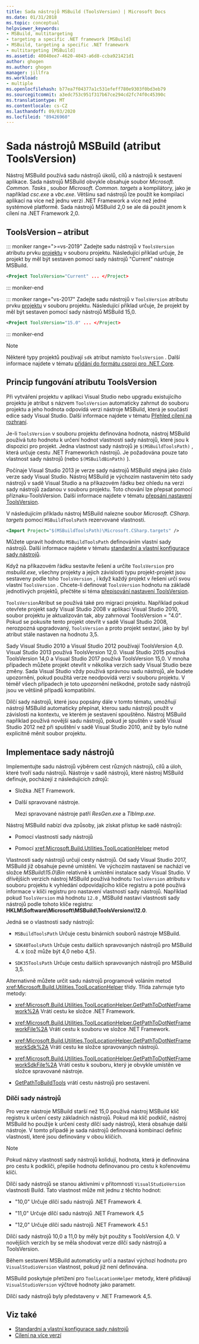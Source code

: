```yaml
---
title: Sada nástrojů MSBuild (ToolsVersion) | Microsoft Docs
ms.date: 01/31/2018
ms.topic: conceptual
helpviewer_keywords:
- MSBuild, multitargeting
- targeting a specific .NET framework [MSBuild]
- MSBuild, targeting a specific .NET framework
- multitargeting [MSBuild]
ms.assetid: 40040ee7-4620-4043-a6d8-ccba921421d1
author: ghogen
ms.author: ghogen
manager: jillfra
ms.workload:
- multiple
ms.openlocfilehash: b77ea7f04377a1c531efeff780e9303f0bd3eb79
ms.sourcegitcommit: a3edc753c951f317b67ce294cd2fc74f0c45390c
ms.translationtype: MT
ms.contentlocale: cs-CZ
ms.lasthandoff: 09/03/2020
ms.locfileid: "89426960"
---
```

# <a name="msbuild-toolset-toolsversion"></a>Sada nástrojů MSBuild (atribut ToolsVersion)

Nástroj MSBuild používá sadu nástrojů úkolů, cílů a nástrojů k sestavení aplikace. Sada nástrojů MSBuild obvykle obsahuje soubor *Microsoft. Common. Tasks* , soubor *Microsoft. Common. targets* a kompilátory, jako je například *csc.exe* a *vbc.exe*. Většinu sad nástrojů lze použít ke kompilaci aplikací na více než jednu verzi .NET Framework a více než jedné systémové platformě. Sada nástrojů MSBuild 2,0 se ale dá použít jenom k cílení na .NET Framework 2,0.

## <a name="toolsversion-attribute"></a>ToolsVersion – atribut

::: moniker range=">=vs-2019"
 Zadejte sadu nástrojů v `ToolsVersion` atributu prvku [projektu](../msbuild/project-element-msbuild.md) v souboru projektu. Následující příklad určuje, že projekt by měl být sestaven pomocí sady nástrojů "Current" nástroje MSBuild.

```xml
<Project ToolsVersion="Current" ... </Project>
```

::: moniker-end

::: moniker range="vs-2017"
 Zadejte sadu nástrojů v `ToolsVersion` atributu prvku [projektu](../msbuild/project-element-msbuild.md) v souboru projektu. Následující příklad určuje, že projekt by měl být sestaven pomocí sady nástrojů MSBuild 15,0.

```xml
<Project ToolsVersion="15.0" ... </Project>
```

::: moniker-end

> [!NOTE]
> Některé typy projektů používají `sdk` atribut namísto `ToolsVersion` . Další informace najdete v tématu [přidání do formátu csproj pro .NET Core](/dotnet/core/tools/csproj).

## <a name="how-the-toolsversion-attribute-works"></a>Princip fungování atributu ToolsVersion

 Při vytváření projektu v aplikaci Visual Studio nebo upgradu existujícího projektu je atribut s názvem `ToolsVersion` automaticky zahrnut do souboru projektu a jeho hodnota odpovídá verzi nástroje MSBuild, která je součástí edice sady Visual Studio. Další informace najdete v tématu [Přehled cílení na rozhraní](../ide/visual-studio-multi-targeting-overview.md).

 Je-li `ToolsVersion` v souboru projektu definována hodnota, nástroj MSBuild používá tuto hodnotu k určení hodnot vlastností sady nástrojů, které jsou k dispozici pro projekt. Jedna vlastnost sady nástrojů je `$(MSBuildToolsPath)` , která určuje cestu .NET Frameworkch nástrojů. Je požadována pouze tato vlastnost sady nástrojů (nebo `$(MSBuildBinPath)` ).

 Počínaje Visual Studio 2013 je verze sady nástrojů MSBuild stejná jako číslo verze sady Visual Studio. Nástroj MSBuild je výchozím nastavením této sady nástrojů v sadě Visual Studio a na příkazovém řádku bez ohledu na verzi sady nástrojů zadanou v souboru projektu.  Toto chování lze přepsat pomocí příznaku-ToolsVersion. Další informace najdete v tématu [přepsání nastavení ToolsVersion](../msbuild/overriding-toolsversion-settings.md).

 V následujícím příkladu nástroj MSBuild nalezne soubor *Microsoft. CSharp. targets* pomocí `MSBuildToolsPath` rezervované vlastnosti.

```xml
<Import Project="$(MSBuildToolsPath)\Microsoft.CSharp.targets" />
```

 Můžete upravit hodnotu `MSBuildToolsPath` definováním vlastní sady nástrojů. Další informace najdete v tématu [standardní a vlastní konfigurace sady nástrojů](../msbuild/standard-and-custom-toolset-configurations.md).

 Když na příkazovém řádku sestavíte řešení a určíte `ToolsVersion` pro *msbuild.exe*, všechny projekty a jejich závislosti typu projekt-projekt jsou sestaveny podle toho `ToolsVersion` , i když každý projekt v řešení určí svou vlastní `ToolsVersion` . Chcete-li definovat `ToolsVersion` hodnotu na základě jednotlivých projektů, přečtěte si téma [přepisování nastavení ToolsVersion](../msbuild/overriding-toolsversion-settings.md).

 `ToolsVersion`Atribut se používá také pro migraci projektu. Například pokud otevřete projekt sady Visual Studio 2008 v aplikaci Visual Studio 2010, soubor projektu je aktualizován tak, aby zahrnoval ToolsVersion = "4.0". Pokud se pokusíte tento projekt otevřít v sadě Visual Studio 2008, nerozpozná upgradovaný, `ToolsVersion` a proto projekt sestaví, jako by byl atribut stále nastaven na hodnotu 3,5.

 Sady Visual Studio 2010 a Visual Studio 2012 používají ToolsVersion 4,0. Visual Studio 2013 používá ToolsVersion 12,0. Visual Studio 2015 používá ToolsVersion 14,0 a Visual Studio 2017 používá ToolsVersion 15,0. V mnoha případech můžete projekt otevřít v několika verzích sady Visual Studio beze změny. Sada Visual Studio vždy používá správnou sadu nástrojů, ale budete upozorněni, pokud použitá verze neodpovídá verzi v souboru projektu. V téměř všech případech je toto upozornění neškodné, protože sady nástrojů jsou ve většině případů kompatibilní.

 Dílčí sady nástrojů, které jsou popsány dále v tomto tématu, umožňují nástroji MSBuild automaticky přepínat, kterou sadu nástrojů použít v závislosti na kontextu, ve kterém je sestavení spouštěno. Nástroj MSBuild například používá novější sadu nástrojů, pokud je spuštěn v sadě Visual Studio 2012 než při spuštění v sadě Visual Studio 2010, aniž by bylo nutné explicitně měnit soubor projektu.

## <a name="toolset-implementation"></a>Implementace sady nástrojů

 Implementujte sadu nástrojů výběrem cest různých nástrojů, cílů a úloh, které tvoří sadu nástrojů. Nástroje v sadě nástrojů, které nástroj MSBuild definuje, pocházejí z následujících zdrojů:

- Složka .NET Framework.

- Další spravované nástroje.

  Mezi spravované nástroje patří *ResGen.exe* a *TlbImp.exe*.

Nástroj MSBuild nabízí dva způsoby, jak získat přístup ke sadě nástrojů:

- Pomocí vlastností sady nástrojů

- Pomocí <xref:Microsoft.Build.Utilities.ToolLocationHelper> metod

Vlastnosti sady nástrojů určují cesty nástrojů. Od sady Visual Studio 2017, MSBuild již obsahuje pevné umístění. Ve výchozím nastavení se nachází ve složce *MSBuild\15.0\Bin* relativně k umístění instalace sady Visual Studio. V dřívějších verzích nástroj MSBuild používá hodnotu `ToolsVersion` atributu v souboru projektu k vyhledání odpovídajícího klíče registru a poté používá informace v klíči registru pro nastavení vlastností sady nástrojů. Například pokud `ToolsVersion` má hodnotu `12.0` , MSBuild nastaví vlastnosti sady nástrojů podle tohoto klíče registru: **HKLM\Software\Microsoft\MSBuild\ToolsVersions\12.0**.

 Jedná se o vlastnosti sady nástrojů:

- `MSBuildToolsPath` Určuje cestu binárních souborů nástroje MSBuild.

- `SDK40ToolsPath` Určuje cestu dalších spravovaných nástrojů pro MSBuild 4. x (což může být 4,0 nebo 4,5).

- `SDK35ToolsPath` Určuje cestu dalších spravovaných nástrojů pro MSBuild 3,5.

Alternativně můžete určit sadu nástrojů programově voláním metod <xref:Microsoft.Build.Utilities.ToolLocationHelper> třídy. Třída zahrnuje tyto metody:

- <xref:Microsoft.Build.Utilities.ToolLocationHelper.GetPathToDotNetFramework%2A> Vrátí cestu ke složce .NET Framework.

- <xref:Microsoft.Build.Utilities.ToolLocationHelper.GetPathToDotNetFrameworkFile%2A> Vrátí cestu k souboru ve složce .NET Framework.

- <xref:Microsoft.Build.Utilities.ToolLocationHelper.GetPathToDotNetFrameworkSdk%2A> Vrátí cestu ke složce spravovaných nástrojů.

- <xref:Microsoft.Build.Utilities.ToolLocationHelper.GetPathToDotNetFrameworkSdkFile%2A> Vrátí cestu k souboru, který je obvykle umístěn ve složce spravované nástroje.

- [GetPathToBuildTools](/previous-versions/visualstudio/visual-studio-2013/dn251121(v=vs.121)) vrátí cestu nástrojů pro sestavení.

### <a name="sub-toolsets"></a>Dílčí sady nástrojů

 Pro verze nástroje MSBuild starší než 15,0 používá nástroj MSBuild klíč registru k určení cesty základních nástrojů. Pokud má klíč podklíč, nástroj MSBuild ho použije k určení cesty dílčí sady nástrojů, která obsahuje další nástroje. V tomto případě je sada nástrojů definovaná kombinací definic vlastností, které jsou definovány v obou klíčích.

> [!NOTE]
> Pokud názvy vlastností sady nástrojů kolidují, hodnota, která je definována pro cestu k podklíči, přepíše hodnotu definovanou pro cestu k kořenovému klíči.

 Dílčí sady nástrojů se stanou aktivními v přítomnosti `VisualStudioVersion` vlastnosti Build. Tato vlastnost může mít jednu z těchto hodnot:

- "10,0" Určuje dílčí sadu nástrojů .NET Framework 4.

- "11,0" Určuje dílčí sadu nástrojů .NET Framework 4,5

- "12,0" Určuje dílčí sadu nástrojů .NET Framework 4.5.1

Dílčí sady nástrojů 10,0 a 11,0 by měly být použity s ToolsVersion 4,0. V novějších verzích by se měla shodovat verze dílčí sady nástrojů a ToolsVersion.

Během sestavení MSBuild automaticky určí a nastaví výchozí hodnotu pro `VisualStudioVersion` vlastnost, pokud již není definována.

MSBuild poskytuje přetížení pro `ToolLocationHelper` metody, které přidávají `VisualStudioVersion` výčtové hodnoty jako parametr.

Dílčí sady nástrojů byly představeny v .NET Framework 4,5.

## <a name="see-also"></a>Viz také

- [Standardní a vlastní konfigurace sady nástrojů](../msbuild/standard-and-custom-toolset-configurations.md)
- [Cílení na více verzí](../msbuild/msbuild-multitargeting-overview.md)
